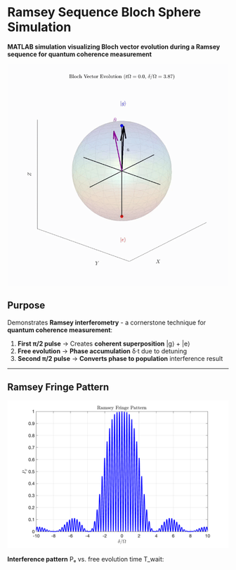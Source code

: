 # Ramsey Sequence Bloch Sphere Simulation

**MATLAB simulation visualizing Bloch vector evolution during a Ramsey sequence for quantum coherence measurement**

<img src="Ramsey_Bloch_Animation.gif" width="600" alt="Bloch Sphere Animation">

## Purpose
Demonstrates **Ramsey interferometry** - a cornerstone technique for **quantum coherence measurement**:

1. **First π/2 pulse** → Creates **coherent superposition** |g⟩ + |e⟩
2. **Free evolution** → **Phase accumulation** δ·t due to detuning
3. **Second π/2 pulse** → **Converts phase to population** interference result

---

## Ramsey Fringe Pattern

<img src="Ramsey_Fringe_Pattern.png" width="550" alt="Ramsey Fringes">

**Interference pattern** Pₑ vs. free evolution time T_wait:
